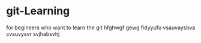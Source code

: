 # git-Learning
for begineers who want to learn the git 
 hfghwgf
gewg
fidyyufu
vsauvaysbva
cvsuvysvr
svjhabsvhj
